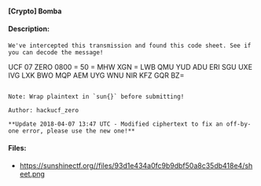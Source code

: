 #### [Crypto] Bomba  

#### Description:   

```
We've intercepted this transmission and found this code sheet. See if you can decode the message!

```
UCF 07 ZERO 0800 = 50 = MHW XGN =
LWB QMU YUD ADU ERI SGU UXE IVG LXK BWO MQP AEM UYG WNU NIR KFZ GQR BZ=
```

Note: Wrap plaintext in `sun{}` before submitting!

Author: hackucf_zero

**Update 2018-04-07 13:47 UTC - Modified ciphertext to fix an off-by-one error, please use the new one!**
```

#### Files:   

* https://sunshinectf.org//files/93d1e434a0fc9b9dbf50a8c35db418e4/sheet.png  
